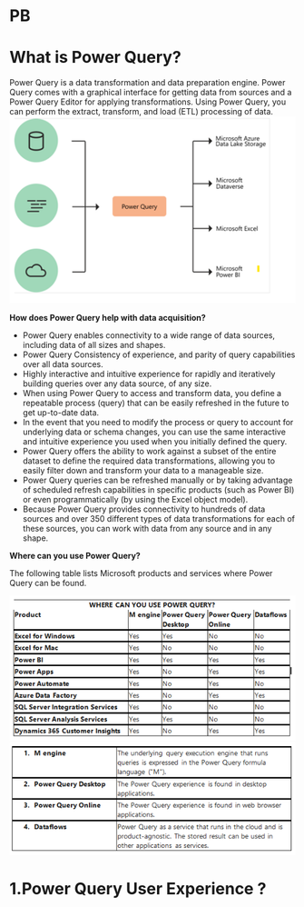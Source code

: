 # PB

# What is Power Query?
 Power Query is a data transformation and data preparation engine. Power Query comes with a graphical interface for getting data from sources and a Power Query Editor for applying transformations.
Using Power Query, you can perform the extract, transform, and load (ETL) processing of data.
![](2022-03-03-16-36-12.png)

**How does Power Query help with data acquisition?**
-	Power Query enables connectivity to a wide range of data sources, including data of all sizes and shapes.
-	Power Query Consistency of experience, and parity of query capabilities over all data sources.
-	Highly interactive and intuitive experience for rapidly and iteratively building queries over any data source, of any size.
-	When using Power Query to access and transform data, you define a repeatable process (query) that can be easily refreshed in the future to get up-to-date data.
-	In the event that you need to modify the process or query to account for underlying data or schema changes, you can use the same interactive and intuitive experience you used when you initially defined the query.
-	Power Query offers the ability to work against a subset of the entire dataset to define the required data transformations, allowing you to easily filter down and transform your data to a manageable size.
-	Power Query queries can be refreshed manually or by taking advantage of scheduled refresh capabilities in specific products (such as Power BI) or even programmatically (by using the Excel object model).
-	Because Power Query provides connectivity to hundreds of data sources and over 350 different types of data transformations for each of these sources, you can work with data from any source and in any shape.

**Where can you use Power Query?**

The following table lists Microsoft products and services where Power Query can be found.

![](2022-03-03-16-43-52.png)
![](2022-03-03-16-45-50.png)

# 1.Power Query User Experience ?